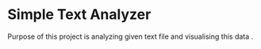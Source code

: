 # Simple Text Analyzer
Purpose of this project is analyzing given text file and visualising this data .

